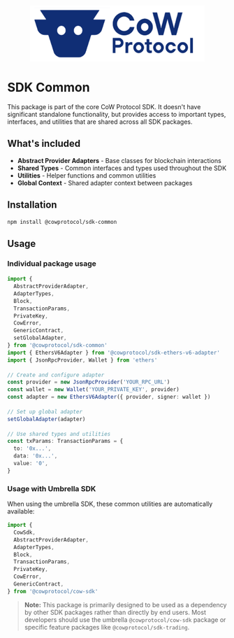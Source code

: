 <p align="center">
  <img width="400" src="https://github.com/cowprotocol/cow-sdk/raw/main/docs/images/CoW.png" />
</p>

# SDK Common

This package is part of the core CoW Protocol SDK. It doesn't have significant standalone functionality, but provides access to important types, interfaces, and utilities that are shared across all SDK packages.

## What's included

- **Abstract Provider Adapters** - Base classes for blockchain interactions
- **Shared Types** - Common interfaces and types used throughout the SDK
- **Utilities** - Helper functions and common utilities
- **Global Context** - Shared adapter context between packages

## Installation

```bash
npm install @cowprotocol/sdk-common
```

## Usage

### Individual package usage

```typescript
import {
  AbstractProviderAdapter,
  AdapterTypes,
  Block,
  TransactionParams,
  PrivateKey,
  CowError,
  GenericContract,
  setGlobalAdapter,
} from '@cowprotocol/sdk-common'
import { EthersV6Adapter } from '@cowprotocol/sdk-ethers-v6-adapter'
import { JsonRpcProvider, Wallet } from 'ethers'

// Create and configure adapter
const provider = new JsonRpcProvider('YOUR_RPC_URL')
const wallet = new Wallet('YOUR_PRIVATE_KEY', provider)
const adapter = new EthersV6Adapter({ provider, signer: wallet })

// Set up global adapter
setGlobalAdapter(adapter)

// Use shared types and utilities
const txParams: TransactionParams = {
  to: '0x...',
  data: '0x...',
  value: '0',
}
```

### Usage with Umbrella SDK

When using the umbrella SDK, these common utilities are automatically available:

```typescript
import {
  CowSdk,
  AbstractProviderAdapter,
  AdapterTypes,
  Block,
  TransactionParams,
  PrivateKey,
  CowError,
  GenericContract,
} from '@cowprotocol/cow-sdk'
```

> **Note:** This package is primarily designed to be used as a dependency by other SDK packages rather than directly by end users. Most developers should use the umbrella `@cowprotocol/cow-sdk` package or specific feature packages like `@cowprotocol/sdk-trading`.
